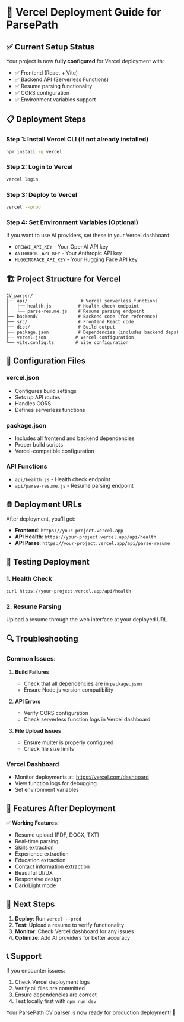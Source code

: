 # 🚀 Vercel Deployment Guide for ParsePath

## ✅ **Current Setup Status**

Your project is now **fully configured** for Vercel deployment with:
- ✅ Frontend (React + Vite)
- ✅ Backend API (Serverless Functions)
- ✅ Resume parsing functionality
- ✅ CORS configuration
- ✅ Environment variables support

## 📋 **Deployment Steps**

### **Step 1: Install Vercel CLI (if not already installed)**
```bash
npm install -g vercel
```

### **Step 2: Login to Vercel**
```bash
vercel login
```

### **Step 3: Deploy to Vercel**
```bash
vercel --prod
```

### **Step 4: Set Environment Variables (Optional)**
If you want to use AI providers, set these in your Vercel dashboard:
- `OPENAI_API_KEY` - Your OpenAI API key
- `ANTHROPIC_API_KEY` - Your Anthropic API key
- `HUGGINGFACE_API_KEY` - Your Hugging Face API key

## 🏗️ **Project Structure for Vercel**

```
CV_parser/
├── api/                    # Vercel serverless functions
│   ├── health.js          # Health check endpoint
│   └── parse-resume.js    # Resume parsing endpoint
├── backend/               # Backend code (for reference)
├── src/                   # Frontend React code
├── dist/                  # Build output
├── package.json           # Dependencies (includes backend deps)
├── vercel.json           # Vercel configuration
└── vite.config.ts        # Vite configuration
```

## 🔧 **Configuration Files**

### **vercel.json**
- Configures build settings
- Sets up API routes
- Handles CORS
- Defines serverless functions

### **package.json**
- Includes all frontend and backend dependencies
- Proper build scripts
- Vercel-compatible configuration

### **API Functions**
- `api/health.js` - Health check endpoint
- `api/parse-resume.js` - Resume parsing endpoint

## 🌐 **Deployment URLs**

After deployment, you'll get:
- **Frontend**: `https://your-project.vercel.app`
- **API Health**: `https://your-project.vercel.app/api/health`
- **API Parse**: `https://your-project.vercel.app/api/parse-resume`

## 🧪 **Testing Deployment**

### **1. Health Check**
```bash
curl https://your-project.vercel.app/api/health
```

### **2. Resume Parsing**
Upload a resume through the web interface at your deployed URL.

## 🔍 **Troubleshooting**

### **Common Issues:**

1. **Build Failures**
   - Check that all dependencies are in `package.json`
   - Ensure Node.js version compatibility

2. **API Errors**
   - Verify CORS configuration
   - Check serverless function logs in Vercel dashboard

3. **File Upload Issues**
   - Ensure multer is properly configured
   - Check file size limits

### **Vercel Dashboard**
- Monitor deployments at: https://vercel.com/dashboard
- View function logs for debugging
- Set environment variables

## 🎯 **Features After Deployment**

✅ **Working Features:**
- Resume upload (PDF, DOCX, TXT)
- Real-time parsing
- Skills extraction
- Experience extraction
- Education extraction
- Contact information extraction
- Beautiful UI/UX
- Responsive design
- Dark/Light mode

## 🚀 **Next Steps**

1. **Deploy**: Run `vercel --prod`
2. **Test**: Upload a resume to verify functionality
3. **Monitor**: Check Vercel dashboard for any issues
4. **Optimize**: Add AI providers for better accuracy

## 📞 **Support**

If you encounter issues:
1. Check Vercel deployment logs
2. Verify all files are committed
3. Ensure dependencies are correct
4. Test locally first with `npm run dev`

Your ParsePath CV parser is now ready for production deployment! 🎉 